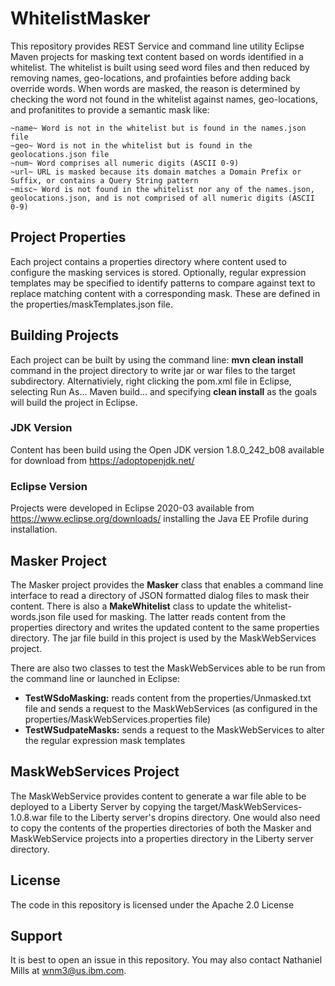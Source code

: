 # WhitelistMasker
This repository provides REST Service and command line utility Eclipse Maven projects for masking text content based on words identified in a whitelist.  The whitelist is built  using seed word files  and then reduced by removing names, geo-locations, and profainties before adding  back override words. When words are masked, the reason is determined by checking the word not found in the whitelist against names, geo-locations, and profanitites to provide a semantic mask like:
```
~name~ Word is not in the whitelist but is found in the names.json file
~geo~ Word is not in the whitelist but is found in the geolocations.json file
~num~ Word comprises all numeric digits (ASCII 0-9)
~url~ URL is masked because its domain matches a Domain Prefix or Suffix, or contains a Query String pattern
~misc~ Word is not found in the whitelist nor any of the names.json, geolocations.json, and is not comprised of all numeric digits (ASCII 0-9)
```

## Project Properties
Each project contains a  properties directory where content used to configure the masking services is stored. Optionally, regular expression templates may be specified to identify patterns to compare against text to replace matching content with a corresponding mask. These are defined in  the properties/maskTemplates.json file. 

## Building Projects
Each project can be  built by using the  command line: **mvn clean install** command in the project directory to write jar or war files to the target subdirectory. Alternativiely, right clicking the pom.xml file in Eclipse, selecting Run As... Maven build... and specifying  **clean  install** as the goals will build the project in Eclipse. 

### JDK Version
Content has been build using the Open  JDK version 1.8.0_242_b08 available  for download from https://adoptopenjdk.net/

### Eclipse Version
Projects  were developed in Eclipse 2020-03 available from  https://www.eclipse.org/downloads/ installing the Java EE Profile during installation.

## Masker Project
The Masker project provides the **Masker** class that enables a command  line interface to read a directory of JSON formatted dialog files to  mask their content. There is also a **MakeWhitelist** class to update the whitelist-words.json file used for  masking. The latter reads content from the properties directory and writes the updated content to the same properties directory. The jar file build in this project is used by the MaskWebServices project. 

There are also two classes to test  the MaskWebServices able to be run  from the command line or launched in Eclipse:
* **TestWSdoMasking:** reads content from the properties/Unmasked.txt file and sends a request to the MaskWebServices (as configured in the properties/MaskWebServices.properties file)
* **TestWSudpateMasks:** sends a request to the MaskWebServices to alter the regular expression mask templates

## MaskWebServices Project
The MaskWebService provides content  to generate a war file able  to be deployed to a Liberty Server by copying the target/MaskWebServices-1.0.8.war file to the Liberty server's dropins  directory. One would  also need to copy the contents of the properties directories of both the Masker and MaskWebService projects into a properties directory  in the Liberty server  directory.

## License
The  code  in this repository is licensed under the  Apache 2.0 License

## Support
It is best to open an issue in this repository. You may also contact Nathaniel Mills at wnm3@us.ibm.com.